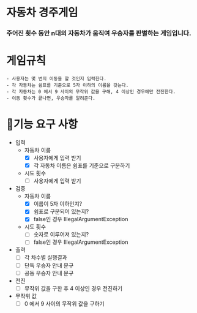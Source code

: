 # 자동차 경주게임
### 주어진 횟수 동안 n대의 자동차가 움직여 우승자를 판별하는 게임입니다.

# 게임규칙
    - 사용자는 몇 번의 이동을 할 것인지 입력한다.
	- 각 자동차는 쉼표를 기준으로 5자 이하의 이름을 갖는다.
	- 각 자동차는 0 에서 9 사이의 무작위 값을 구해, 4 이상인 경우에만 전진한다.
	- 이동 횟수가 끝나면, 우승자를 알려준다.

# 🚀기능 요구 사항

- 입력
    - 자동차 이름
        - [X] 사용자에게 입력 받기
        - [X] 각 자동차 이름은 쉼표를 기준으로 구분하기

    - 시도 횟수
        - [ ] 사용자에게 입력 받기

- 검증
    - 자동차 이름
        - [X] 이름이 5자 이하인지?
        - [X] 쉼표로 구분되어 있는지?
        - [X] false인 경우 IllegalArgumentException
    - 시도 횟수
        - [ ] 숫자로 이루어져 있는지?
        - [ ] false인 경우 IllegalArgumentException

- 출력
    - [ ] 각 차수별 실행결과
    - [ ] 단독 우승자 안내 문구
    - [ ] 공동 우승자 안내 문구

- 전진
    - [ ] 무작위 값을 구한 후 4 이상인 경우 전진하기

- 무작위 값
    - [ ] 0 에서 9 사이의 무작위 값을 구하기